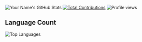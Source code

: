 
![Your Name's GitHub Stats](https://github-readme-stats.vercel.app/api?username=WhoAbdullahSheikh&show_icons=true&theme=dracula)
[![Total Contributions](https://github-readme-streak-stats.herokuapp.com/?user=WhoAbdullahSheikh)](https://github.com/WhoAbdullahSheikh)
![Profile views](https://komarev.com/ghpvc/?username=your-github-username&color=green)

## Language Count

![Top Languages](https://github-readme-stats.vercel.app/api/top-langs/?username=WhoAbdullahSheikh&layout=compact)
